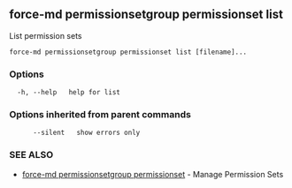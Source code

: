 ## force-md permissionsetgroup permissionset list

List permission sets

```
force-md permissionsetgroup permissionset list [filename]...
```

### Options

```
  -h, --help   help for list
```

### Options inherited from parent commands

```
      --silent   show errors only
```

### SEE ALSO

* [force-md permissionsetgroup permissionset](force-md_permissionsetgroup_permissionset.md)	 - Manage Permission Sets

